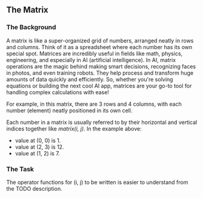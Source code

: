
##  The Matrix

### The Background
A matrix is like a super-organized grid of numbers, arranged neatly in rows and columns. Think of it as a spreadsheet where each number has its own special spot. Matrices are incredibly useful in fields like math, physics, engineering, and especially in AI (artificial intelligence). In AI, matrix operations are the magic behind making smart decisions, recognizing faces in photos, and even training robots. They help process and transform huge amounts of data quickly and efficiently. So, whether you're solving equations or building the next cool AI app, matrices are your go-to tool for handling complex calculations with ease!

For example, in this matrix, there are 3 rows and 4 columns, with each number (element) neatly positioned in its own cell.


Each number in a matrix is usually referred to by their horizontal and vertical indices together like *matrix(i, j)*. In the example above:
- value at (0, 0) is 1.
- value at (2, 3) is 12.
- value at (1, 2) is 7.

### The Task 

The operator functions for (i, j) to be written is easier to understand from the TODO description.

